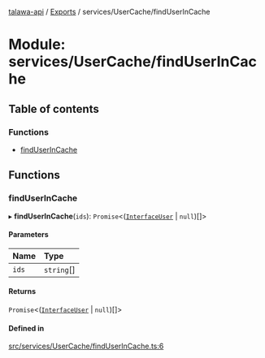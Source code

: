 [talawa-api](../README.md) / [Exports](../modules.md) / services/UserCache/findUserInCache

# Module: services/UserCache/findUserInCache

## Table of contents

### Functions

- [findUserInCache](services_UserCache_findUserInCache.md#finduserincache)

## Functions

### findUserInCache

▸ **findUserInCache**(`ids`): `Promise`\<([`InterfaceUser`](../interfaces/models_User.InterfaceUser.md) \| ``null``)[]\>

#### Parameters

| Name | Type |
| :------ | :------ |
| `ids` | `string`[] |

#### Returns

`Promise`\<([`InterfaceUser`](../interfaces/models_User.InterfaceUser.md) \| ``null``)[]\>

#### Defined in

[src/services/UserCache/findUserInCache.ts:6](https://github.com/PalisadoesFoundation/talawa-api/blob/9fa6a1c/src/services/UserCache/findUserInCache.ts#L6)

